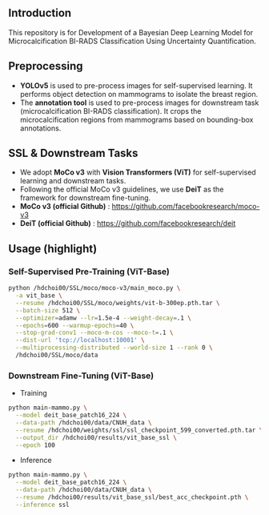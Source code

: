 ## Introduction
This repository is for Development of a Bayesian Deep Learning Model for Microcalcification BI-RADS Classification Using Uncertainty Quantification.

## Preprocessing
- **YOLOv5** is used to pre-process images for self-supervised learning. It performs object detection on mammograms to isolate the breast region.
- The **annotation tool** is used to pre-process images for downstream task (microcalcification BI-RADS classification). It crops the microcalcification regions from mammograms based on bounding-box annotations.

## SSL & Downstream Tasks
- We adopt **MoCo v3** with **Vision Transformers (ViT)** for self-supervised learning and downstream tasks.
- Following the official MoCo v3 guidelines, we use **DeiT** as the framework for downstream fine-tuning.
- **MoCo v3 (official Github)** : https://github.com/facebookresearch/moco-v3
- **DeiT (official Github)** : https://github.com/facebookresearch/deit

## Usage (highlight)
### Self-Supervised Pre-Training (ViT-Base)
```bash
python /hdchoi00/SSL/moco/moco-v3/main_moco.py \
  -a vit_base \
  --resume /hdchoi00/SSL/moco/weights/vit-b-300ep.pth.tar \
  --batch-size 512 \
  --optimizer=adamw --lr=1.5e-4 --weight-decay=.1 \
  --epochs=600 --warmup-epochs=40 \
  --stop-grad-conv1 --moco-m-cos --moco-t=.1 \
  --dist-url 'tcp://localhost:10001' \
  --multiprocessing-distributed --world-size 1 --rank 0 \
  /hdchoi00/SSL/moco/data
```

### Downstream Fine-Tuning (ViT-Base)
- Training
```bash
python main-mammo.py \
  --model deit_base_patch16_224 \
  --data-path /hdchoi00/data/CNUH_data \
  --resume /hdchoi00/weights/ssl/ssl_checkpoint_599_converted.pth.tar \
  --output_dir /hdchoi00/results/vit_base_ssl \
  --epoch 100
```
- Inference
```bash
python main-mammo.py \
  --model deit_base_patch16_224 \
  --data-path /hdchoi00/data/CNUH_data \
  --resume /hdchoi00/results/vit_base_ssl/best_acc_checkpoint.pth \
  --inference ssl
```

